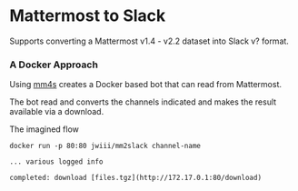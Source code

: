 Mattermost to Slack
===================

Supports converting a Mattermost v1.4 - v2.2 dataset into Slack v? format.


### A Docker Approach

Using [mm4s](https://github.com/jw3/mm4s) creates a Docker based bot that can read from Mattermost.

The bot read and converts the channels indicated and makes the result available via a download.


The imagined flow

`docker run -p 80:80 jwiii/mm2slack channel-name`

`... various logged info`

`completed: download [files.tgz](http://172.17.0.1:80/download)`
